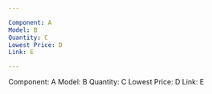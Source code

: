 ```yaml
---

Component: A
Model: B
Quantity: C
Lowest Price: D
Link: E

---
```


Component: A
Model: B
Quantity: C
Lowest Price: D
Link: E
